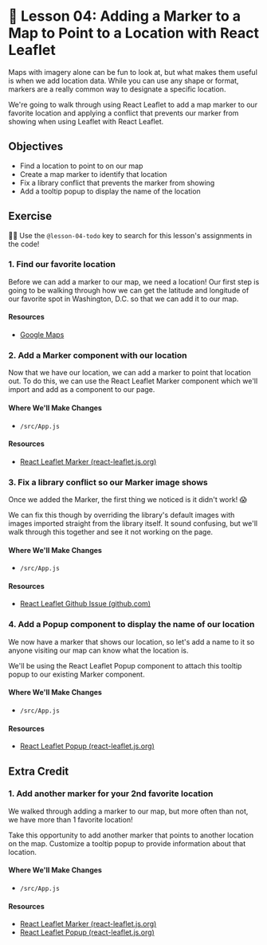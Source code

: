 # 📓 Lesson 04: Adding a Marker to a Map to Point to a Location with React Leaflet

Maps with imagery alone can be fun to look at, but what makes them useful is when we add location data. While you can use any shape or format, markers are a really common way to designate a specific location.

We're going to walk through using React Leaflet to add a map marker to our favorite location and applying a conflict that prevents our marker from showing when using Leaflet with React Leaflet.

## Objectives
* Find a location to point to on our map
* Create a map marker to identify that location
* Fix a library conflict that prevents the marker from showing
* Add a tooltip popup to display the name of the location

## Exercise

🕵️‍♂️ Use the `@lesson-04-todo` key to search for this lesson's assignments in the code!

### 1. Find our favorite location

Before we can add a marker to our map, we need a location! Our first step is going to be walking through how we can get the latitude and longitude of our favorite spot in Washington, D.C. so that we can add it to our map.

#### Resources
* [Google Maps](https://maps.google.com)

### 2. Add a Marker component with our location

Now that we have our location, we can add a marker to point that location out. To do this, we can use the React Leaflet Marker component which we'll import and add as a component to our page.

#### Where We'll Make Changes
* `/src/App.js`

#### Resources
* [React Leaflet Marker (react-leaflet.js.org)](https://react-leaflet.js.org/docs/en/components#marker)

### 3. Fix a library conflict so our Marker image shows

Once we added the Marker, the first thing we noticed is it didn't work! 😱

We can fix this though by overriding the library's default images with images imported straight from the library itself. It sound confusing, but we'll walk through this together and see it not working on the page.

#### Where We'll Make Changes
* `/src/App.js`

#### Resources
* [React Leaflet Github Issue (github.com)](https://github.com/PaulLeCam/react-leaflet/issues/453)

### 4. Add a Popup component to display the name of our location

We now have a marker that shows our location, so let's add a name to it so anyone visiting our map can know what the location is.

We'll be using the React Leaflet Popup component to attach this tooltip popup to our existing Marker component.

#### Where We'll Make Changes
* `/src/App.js`

#### Resources
* [React Leaflet Popup (react-leaflet.js.org)](https://react-leaflet.js.org/docs/en/components#popup)

## Extra Credit

### 1. Add another marker for your 2nd favorite location

We walked through adding a marker to our map, but more often than not, we have more than 1 favorite location!

Take this opportunity to add another marker that points to another location on the map. Customize a tooltip popup to provide information about that location.

#### Where We'll Make Changes
* `/src/App.js`

#### Resources
* [React Leaflet Marker (react-leaflet.js.org)](https://react-leaflet.js.org/docs/en/components#marker)
* [React Leaflet Popup (react-leaflet.js.org)](https://react-leaflet.js.org/docs/en/components#popup)